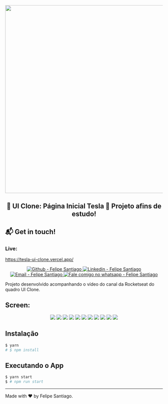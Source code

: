<div align="center">
    <img src="https://res.cloudinary.com/dr05turuf/image/upload/v1601768774/ui_clone/tesla/maxresdefault_sg3yrn.jpg" width="600px"/>
</div>

<h2 align="center">
   🚀 UI Clone: Página Inicial Tesla 🚀
   Projeto afins de estudo!
</h2>

## :mailbox_with_mail: Get in touch!

### Live:
https://tesla-ui-clone.vercel.app/

<p align="center">
  <a href="https://github.com/felsantiago" target="_blank" >
    <img alt="Github - Felipe Santiago" src="https://img.shields.io/badge/Github--%23F8952D?style=social&logo=github">
  </a>
  <a href="https://www.linkedin.com/in/felipe-santiago-a7706418a/" target="_blank" >
    <img alt="Linkedin - Felipe Santiago" src="https://img.shields.io/badge/Linkedin--%23F8952D?style=social&logo=linkedin">
  </a>
  <a href="mailto:fepuss@gmail.com" target="_blank" >
    <img alt="Email - Felipe Santiago" src="https://img.shields.io/badge/Email--%23F8952D?style=social&logo=gmail">
  </a>
  <a href="https://api.whatsapp.com/send?phone=5588997143829"
        target="_blank" >
    <img alt="Fale comigo no whatsapp - Felipe Santiago" src="https://img.shields.io/badge/Whatsapp--%23F8952D?style=social&logo=whatsapp">
  </a>
</p>

<p>Projeto desenvolvido acompanhando o vídeo do canal da Rocketseat do quadro UI Clone.</p>

## Screen:

<div align="center">
    <img src="https://res.cloudinary.com/dr05turuf/image/upload/v1601769195/ui_clone/tesla/page1_wefghq.png" />
    <img src="https://res.cloudinary.com/dr05turuf/image/upload/v1601769196/ui_clone/tesla/page2_km6fhc.png" />
    <img src="https://res.cloudinary.com/dr05turuf/image/upload/v1601769196/ui_clone/tesla/page3_srrx0a.png" />
    <img src="https://res.cloudinary.com/dr05turuf/image/upload/v1601769196/ui_clone/tesla/page4_e8257n.png" />
    <img src="https://res.cloudinary.com/dr05turuf/image/upload/v1601769197/ui_clone/tesla/page5_jp3lxo.png" />
    <img src="https://res.cloudinary.com/dr05turuf/image/upload/v1601769198/ui_clone/tesla/page6_d1yktd.png" />
    <img src="https://res.cloudinary.com/dr05turuf/image/upload/v1601769196/ui_clone/tesla/page7_zddlmp.png" />
    <img src="https://res.cloudinary.com/dr05turuf/image/upload/v1601769195/ui_clone/tesla/mobile1_omzahs.png" />
    <img src="https://res.cloudinary.com/dr05turuf/image/upload/v1601769195/ui_clone/tesla/mobile2_oijmfd.png" />
    <img src="https://res.cloudinary.com/dr05turuf/image/upload/v1601769195/ui_clone/tesla/mobile_3_x7j5kk.png" />
    <img src="https://res.cloudinary.com/dr05turuf/image/upload/v1601769195/ui_clone/tesla/mobile4_ngg9an.png" />
</div>

## Instalação

```bash
$ yarn
# $ npm install
```

## Executando o App

```bash
$ yarn start
$ # npm run start

```

---

Made with ❤️ by Felipe Santiago.
